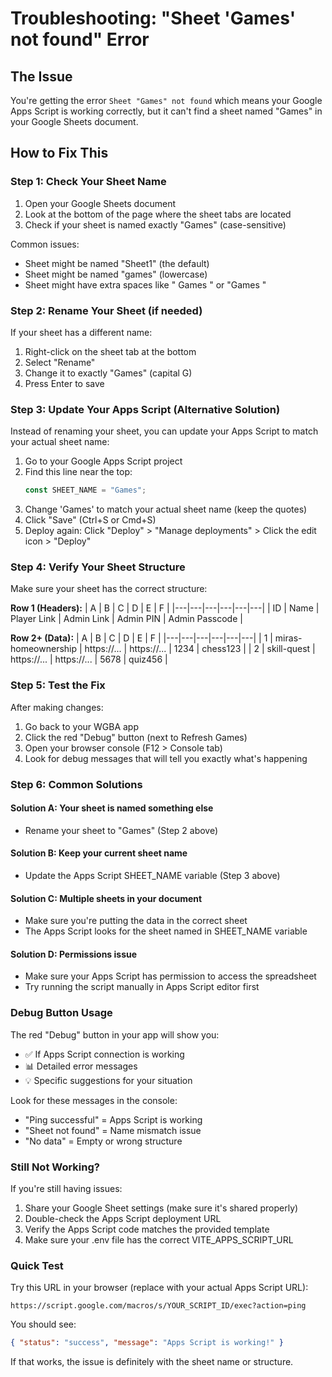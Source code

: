 # Troubleshooting: "Sheet 'Games' not found" Error

## The Issue

You're getting the error `Sheet "Games" not found` which means your Google Apps Script is working correctly, but it can't find a sheet named "Games" in your Google Sheets document.

## How to Fix This

### Step 1: Check Your Sheet Name

1. Open your Google Sheets document
2. Look at the bottom of the page where the sheet tabs are located
3. Check if your sheet is named exactly "Games" (case-sensitive)

Common issues:

- Sheet might be named "Sheet1" (the default)
- Sheet might be named "games" (lowercase)
- Sheet might have extra spaces like " Games " or "Games "

### Step 2: Rename Your Sheet (if needed)

If your sheet has a different name:

1. Right-click on the sheet tab at the bottom
2. Select "Rename"
3. Change it to exactly "Games" (capital G)
4. Press Enter to save

### Step 3: Update Your Apps Script (Alternative Solution)

Instead of renaming your sheet, you can update your Apps Script to match your actual sheet name:

1. Go to your Google Apps Script project
2. Find this line near the top:
   ```javascript
   const SHEET_NAME = "Games";
   ```
3. Change 'Games' to match your actual sheet name (keep the quotes)
4. Click "Save" (Ctrl+S or Cmd+S)
5. Deploy again: Click "Deploy" > "Manage deployments" > Click the edit icon > "Deploy"

### Step 4: Verify Your Sheet Structure

Make sure your sheet has the correct structure:

**Row 1 (Headers):**
| A | B | C | D | E | F |
|---|---|---|---|---|---|
| ID | Name | Player Link | Admin Link | Admin PIN | Admin Passcode |

**Row 2+ (Data):**
| A | B | C | D | E | F |
|---|---|---|---|---|---|
| 1 | miras-homeownership | https://... | https://... | 1234 | chess123 |
| 2 | skill-quest | https://... | https://... | 5678 | quiz456 |

### Step 5: Test the Fix

After making changes:

1. Go back to your WGBA app
2. Click the red "Debug" button (next to Refresh Games)
3. Open your browser console (F12 > Console tab)
4. Look for debug messages that will tell you exactly what's happening

### Step 6: Common Solutions

#### Solution A: Your sheet is named something else

- Rename your sheet to "Games" (Step 2 above)

#### Solution B: Keep your current sheet name

- Update the Apps Script SHEET_NAME variable (Step 3 above)

#### Solution C: Multiple sheets in your document

- Make sure you're putting the data in the correct sheet
- The Apps Script looks for the sheet named in SHEET_NAME variable

#### Solution D: Permissions issue

- Make sure your Apps Script has permission to access the spreadsheet
- Try running the script manually in Apps Script editor first

### Debug Button Usage

The red "Debug" button in your app will show you:

- ✅ If Apps Script connection is working
- 📊 Detailed error messages
- 💡 Specific suggestions for your situation

Look for these messages in the console:

- "Ping successful" = Apps Script is working
- "Sheet not found" = Name mismatch issue
- "No data" = Empty or wrong structure

### Still Not Working?

If you're still having issues:

1. Share your Google Sheet settings (make sure it's shared properly)
2. Double-check the Apps Script deployment URL
3. Verify the Apps Script code matches the provided template
4. Make sure your .env file has the correct VITE_APPS_SCRIPT_URL

### Quick Test

Try this URL in your browser (replace with your actual Apps Script URL):

```
https://script.google.com/macros/s/YOUR_SCRIPT_ID/exec?action=ping
```

You should see:

```json
{ "status": "success", "message": "Apps Script is working!" }
```

If that works, the issue is definitely with the sheet name or structure.
